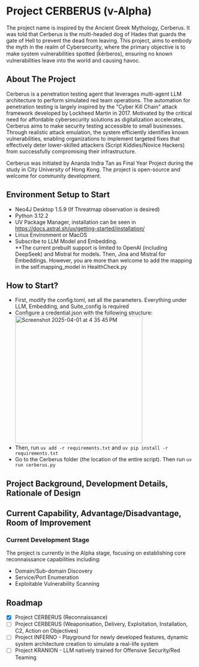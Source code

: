 # Project CERBERUS (v-Alpha)
The project name is inspired by the Ancient Greek Mythology, Cerberus. It was told that Cerberus is the multi-headed dog of Hades that guards the gate of Hell to prevent the dead from leaving. This project, aims to embody the myth in the realm of Cybersecurity, where the primary objective is to make system vulnerabilities spotted (k̑érberos), ensuring no known vulnerabilities leave into the world and causing havoc.

## About The Project
Cerberus is a penetration testing agent that leverages multi-agent LLM architecture to perform simulated red team operations. The automation for penetration testing is largely inspired by the "Cyber Kill Chain" attack framework developed by Lockheed Martin in 2017. Motivated by the critical need for affordable cybersecurity solutions as digitalization accelerates, Cerberus aims to make security testing accessible to small businesses. Through realistic attack emulation, the system efficiently identifies known vulnerabilities, enabling organizations to implement targeted fixes that effectively deter lower-skilled attackers (Script Kiddies/Novice Hackers) from successfully compromising their infrastructure.
 
Cerberus was initiated by Ananda Indra Tan as Final Year Project during the study in City University of Hong Kong. The project is open-source and welcome for community development.

## Environment Setup to Start
- Neo4J Desktop 1.5.9 (If Threatmap observation is desired)
- Python 3.12.2
- UV Package Manager, installation can be seen in https://docs.astral.sh/uv/getting-started/installation/
- Linux Environment or MacOS
- Subscribe to LLM Model and Embedding.</br>
**The current prebuilt support is limited to OpenAI (including DeepSeek) and Mistral for models. Then, Jina and Mistral for Embeddings. However, you are more than welcome to add the mapping in the self.mapping_model in HealthCheck.py

## How to Start?
- First, modify the config.toml, set all the parameters. Everything under LLM, Embedding, and Suite_config is required
- Configure a credential.json with the following structure:
  </br>
  <img width="339" alt="Screenshot 2025-04-01 at 4 35 45 PM" src="https://github.com/user-attachments/assets/c6ec1e6e-a546-48f7-b921-cfb7b0eb268d" />
  </br>
- Then, run `uv add -r requirements.txt` and `uv pip install -r requirements.txt`
- Go to the Cerberus folder (the location of the entire script). Then run `uv run cerberus.py`

## Project Background, Development Details, Rationale of Design

## Current Capability, Advantage/Disadvantage, Room of Improvement

### Current Development Stage

The project is currently in the Alpha stage, focusing on establishing core reconnaissance capabilities including:
- Domain/Sub-domain Discovery
- Service/Port Enumeration
- Exploitable Vulnerability Scanning

## Roadmap
- [x] Project CERBERUS (Reconnaissance)
- [ ] Project CERBERUS (Weaponisation, Delivery, Exploitation, Installation, C2, Action on Objectives)
- [ ] Project INFERNO - Playground for newly developed features, dynamic system architecture creation to simulate a real-life system
- [ ] Project KRANION - LLM natively trained for Offensive Security/Red Teaming 
